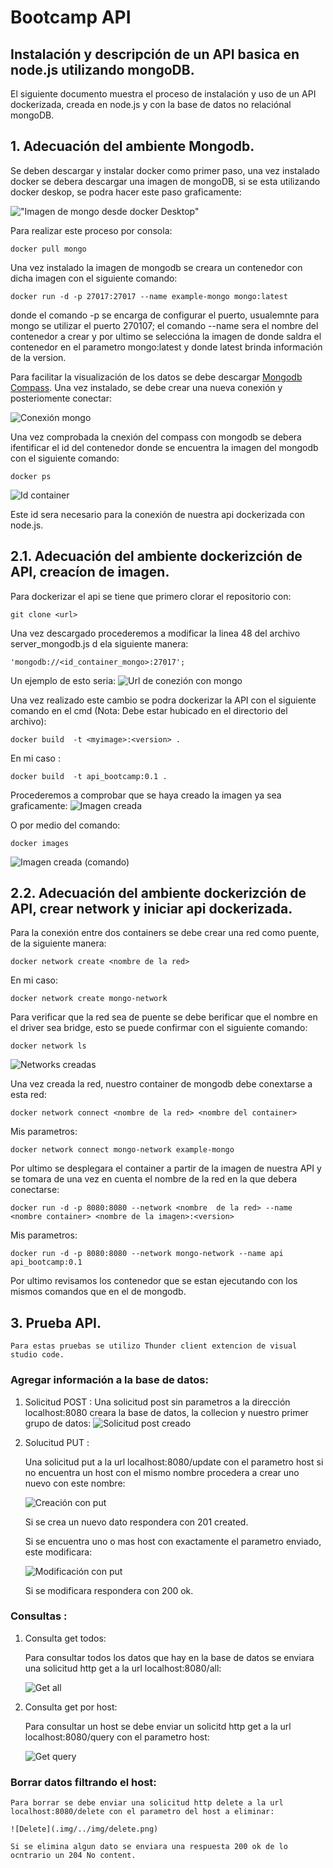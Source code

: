 # Bootcamp API
## Instalación y descripción de un API basica en node.js utilizando mongoDB.

El siguiente documento muestra el proceso de instalación y uso de un API dockerizada, creada en node.js  y con la base de datos no relaciónal mongoDB.

## 1. Adecuación del ambiente Mongodb.

Se deben  descargar y instalar docker  como primer paso, una vez instalado docker se debera descargar una imagen de mongoDB, si se esta utilizando docker deskop, se podra hacer este paso graficamente:



!["Imagen de mongo desde docker Desktop"](img/img_mongo.png)

Para realizar este proceso por consola:
    
    docker pull mongo

Una vez instalado la imagen de mongodb se creara un contenedor con dicha imagen con el siguiente comando: 

    docker run -d -p 27017:27017 --name example-mongo mongo:latest

donde el comando -p se encarga de configurar el puerto, usualemnte para mongo se utilizar el puerto 270107; el comando --name sera el nombre del contenedor a crear y por ultimo se seleccióna la imagen de donde saldra el contenedor  en el parametro mongo:latest y donde latest brinda información de la version.

Para facilitar la visualización de los datos se debe descargar [Mongodb Compass](https://www.mongodb.com/try/download/compass). Una vez instalado, se debe crear una nueva conexión y posteriomente conectar:

 ![Conexión mongo ](./img/mong_compass.png)

Una vez comprobada la cnexión del compass con mongodb se debera  ifentificar el id del contenedor donde se encuentra la imagen del mongodb con el siguiente comando:

    docker ps
    
![Id container](./img/id_container.png)

Este id sera necesario para la conexión de nuestra api dockerizada con node.js.

## 2.1. Adecuación del ambiente dockerizción de API, creacíon de imagen.

Para dockerizar el api se tiene que primero clorar el repositorio  con:
    
    git clone <url>

Una vez descargado  procederemos a modificar la linea 48 del archivo server_mongodb.js  d ela siguiente manera:

    'mongodb://<id_container_mongo>:27017';

Un ejemplo de esto seria:
![Url de conezión con mongo](./img/conexion_mongo.png)

Una vez realizado este cambio se podra dockerizar la API con el siguiente comando en el cmd (Nota: Debe estar hubicado en el directorio del archivo):

    docker build  -t <myimage>:<version> .

En mi caso :

    docker build  -t api_bootcamp:0.1 .
    

Procederemos a comprobar que se haya creado la imagen ya sea graficamente:
![Imagen creada](./img/img_API.png)

O por medio del comando:

    docker images

![Imagen creada (comando)](./img/docker_images.png)


## 2.2. Adecuación del ambiente dockerizción de API, crear network y iniciar api dockerizada.

Para la conexión entre dos containers se debe crear una red como puente, de la siguiente manera:

    docker network create <nombre de la red>

En mi caso: 
    
    docker network create mongo-network

Para verificar que la red  sea de puente se debe berificar que el nombre  en el driver sea bridge, esto se puede confirmar con el siguiente comando:

    docker network ls

![Networks creadas](./img/networks.png)

Una vez creada la red, nuestro container de mongodb debe conextarse a  esta red:

    docker network connect <nombre de la red> <nombre del container>

Mis parametros:

    docker network connect mongo-network example-mongo


Por ultimo se desplegara el container a partir de la imagen de nuestra API y se tomara de una vez en cuenta el nombre de la red en la que debera conectarse:

    docker run -d -p 8080:8080 --network <nombre  de la red> --name <nombre container> <nombre de la imagen>:<version>

Mis parametros:

    docker run -d -p 8080:8080 --network mongo-network --name api api_bootcamp:0.1

Por ultimo revisamos los contenedor que se estan ejecutando con los mismos comandos que en el de mongodb.

## 3. Prueba API.
    Para estas pruebas se utilizo Thunder client extencion de visual studio code.
### Agregar información a la base de datos:
 
 1. Solicitud POST :
   Una solicitud post sin parametros a la dirección localhost:8080 creara la base de datos, la collecion y  nuestro primer grupo de datos:
    ![Solicitud post  creado](./img/post.png)

2. Solucitud PUT : 
   
   Una solicitud put a la url localhost:8080/update con el parametro host si no encuentra un host con el mismo nombre procedera a crear uno nuevo con este nombre:

   ![Creación con put](./img/put_nuevo.png)

   Si se crea un nuevo dato respondera con 201 created.

   Si se encuentra uno o mas host con exactamente el parametro enviado, este modificara:

   ![Modificación con put](./img/put_update.png)

   Si se modificara respondera con 200 ok.

### Consultas :

1. Consulta get todos:

    Para consultar todos los datos que hay en la base de datos se enviara una solicitud http get a la url localhost:8080/all:

    ![Get all](./img/get_all.png)

2. Consulta get por host:

    Para consultar un host se debe enviar un solicitd http get a la url localhost:8080/query con  el parametro host:

    ![Get query](./img/get_some.png)

### Borrar datos filtrando el host:

    Para borrar se debe enviar una solicitud http delete a la url localhost:8080/delete con el parametro del host a eliminar:

    ![Delete](.img/../img/delete.png)

    Si se elimina algun dato se enviara una respuesta 200 ok de lo ocntrario un 204 No content.
